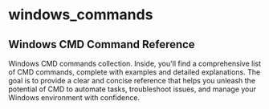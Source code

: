 # windows_commands
Windows CMD Command Reference
-------------------------------------------------
Windows CMD commands collection.
Inside, you'll find a comprehensive list of CMD commands, complete with examples and detailed explanations. 
The goal is to provide a clear and concise reference that helps you unleash the potential of CMD to automate tasks, troubleshoot issues, 
and manage your Windows environment with confidence.
